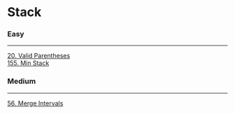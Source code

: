 # Stack

### Easy
---
[20. Valid Parentheses](solutions/0020-Valid%20Parentheses.md)</br>
[155. Min Stack](solutions/0155-Min%20Stack.md)</br>

### Medium
---
[56. Merge Intervals](solutions/0056-Merge%20Intervals.md)</br>